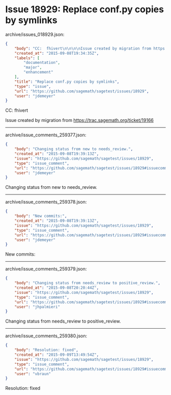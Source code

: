 # Issue 18929: Replace conf.py copies by symlinks

archive/issues_018929.json:
```json
{
    "body": "CC:  fhivert\n\n\n\nIssue created by migration from https://trac.sagemath.org/ticket/19166\n\n",
    "created_at": "2015-09-08T19:34:35Z",
    "labels": [
        "documentation",
        "major",
        "enhancement"
    ],
    "title": "Replace conf.py copies by symlinks",
    "type": "issue",
    "url": "https://github.com/sagemath/sagetest/issues/18929",
    "user": "jdemeyer"
}
```
CC:  fhivert



Issue created by migration from https://trac.sagemath.org/ticket/19166





---

archive/issue_comments_259377.json:
```json
{
    "body": "Changing status from new to needs_review.",
    "created_at": "2015-09-08T19:39:13Z",
    "issue": "https://github.com/sagemath/sagetest/issues/18929",
    "type": "issue_comment",
    "url": "https://github.com/sagemath/sagetest/issues/18929#issuecomment-259377",
    "user": "jdemeyer"
}
```

Changing status from new to needs_review.



---

archive/issue_comments_259378.json:
```json
{
    "body": "New commits:",
    "created_at": "2015-09-08T19:39:13Z",
    "issue": "https://github.com/sagemath/sagetest/issues/18929",
    "type": "issue_comment",
    "url": "https://github.com/sagemath/sagetest/issues/18929#issuecomment-259378",
    "user": "jdemeyer"
}
```

New commits:



---

archive/issue_comments_259379.json:
```json
{
    "body": "Changing status from needs_review to positive_review.",
    "created_at": "2015-09-08T20:20:44Z",
    "issue": "https://github.com/sagemath/sagetest/issues/18929",
    "type": "issue_comment",
    "url": "https://github.com/sagemath/sagetest/issues/18929#issuecomment-259379",
    "user": "jhpalmieri"
}
```

Changing status from needs_review to positive_review.



---

archive/issue_comments_259380.json:
```json
{
    "body": "Resolution: fixed",
    "created_at": "2015-09-09T13:49:54Z",
    "issue": "https://github.com/sagemath/sagetest/issues/18929",
    "type": "issue_comment",
    "url": "https://github.com/sagemath/sagetest/issues/18929#issuecomment-259380",
    "user": "vbraun"
}
```

Resolution: fixed
